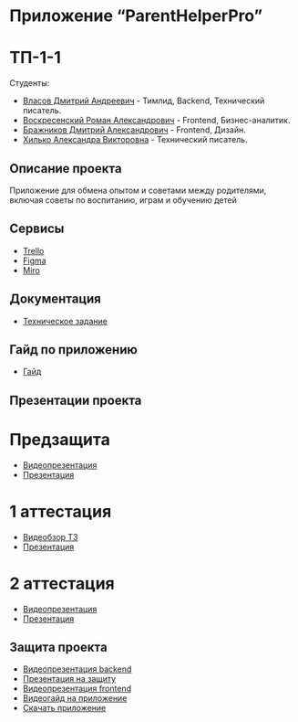# Приложение “ParentHelperPro”

# ТП-1-1

 Студенты:
* [Власов Дмитрий Андреевич](https://github.com/VlasovDmitriy) - Тимлид, Backend, Технический писатель.
* [Воскресенский Роман Александрович](https://github.com/RomanVoskres) - Frontend, Бизнес-аналитик.
* [Бражников Дмитрий Александрович](https://github.com/Rewqa1) - Frontend, Дизайн.
* [Хилько Александра Викторовна](https://github.com/Aleksandra437) - Технический писатель.

## Описание проекта
 Приложение для обмена опытом и советами между родителями, включая советы по воспитанию, играм и обучению детей

## Сервисы

* [Trello](https://trello.com/b/4lmHC7NQ/parenthelperpro)
* [Figma](https://clck.ru/39Qw7L)
* [Miro](https://miro.com/app/board/uXjVNifVioA=/)

## Документация

* [Техническое задание](https://github.com/Rewqa1/ParentHelperPro/blob/master/%D0%A2%D0%B5%D1%85%D0%BD%D0%B8%D1%87%D0%B5%D1%81%D0%BA%D0%BE%D0%B5%20%D0%97%D0%B0%D0%B4%D0%B0%D0%BD%D0%B8%D0%B5/%D0%A2%D0%B5%D1%85%D0%BD%D0%B8%D1%87%D0%B5%D1%81%D0%BA%D0%BE%D0%B5%20%D0%97%D0%B0%D0%B4%D0%B0%D0%BD%D0%B8%D0%B5.pdf)

## Гайд по приложению
* [Гайд](https://www.youtube.com/watch?v=qmK2mrVvdkI)

## Презентации проекта
# Предзащита
* [Видеопрезентация](https://www.youtube.com/watch?v=QnCBicXJgXI)
* [Презентация](https://github.com/Rewqa1/ParentHelperPro/blob/master/%D0%9F%D1%80%D0%B5%D0%B7%D0%B5%D0%BD%D1%82%D0%B0%D1%86%D0%B8%D1%8F%20%D0%BF%D1%80%D0%B8%D0%BB%D0%BE%D0%B6%D0%B5%D0%BD%D0%B8%D1%8F/%D0%9F%D1%80%D0%B5%D0%B7%D0%B5%D0%BD%D1%82%D0%B0%D1%86%D0%B8%D1%8F%20%D0%BF%D1%80%D0%B5%D0%B4%D0%B7%D0%B0%D1%89%D0%B8%D1%82%D0%B0.pdf)
# 1 аттестация
* [Видеобзор ТЗ](https://drive.google.com/file/d/13KK55RLRsPEC8HfmfpsU652rveIGM0eD/view?usp=sharing)
* [Презентация](https://github.com/Rewqa1/ParentHelperPro/blob/master/%D0%9F%D1%80%D0%B5%D0%B7%D0%B5%D0%BD%D1%82%D0%B0%D1%86%D0%B8%D1%8F%20%D0%BF%D1%80%D0%B8%D0%BB%D0%BE%D0%B6%D0%B5%D0%BD%D0%B8%D1%8F/%D0%9F%D1%80%D0%B5%D0%B7%D0%B5%D0%BD%D1%82%D0%B0%D1%86%D0%B8%D1%8F.pdf)
# 2 аттестация
* [Видеопрезентация](https://www.youtube.com/watch?v=815RU7RWvpM)
* [Презентация](https://github.com/Rewqa1/ParentHelperPro/blob/master/%D0%9F%D1%80%D0%B5%D0%B7%D0%B5%D0%BD%D1%82%D0%B0%D1%86%D0%B8%D1%8F%20%D0%BF%D1%80%D0%B8%D0%BB%D0%BE%D0%B6%D0%B5%D0%BD%D0%B8%D1%8F/%D0%9F%D1%80%D0%B5%D0%B7%D0%B5%D0%BD%D1%82%D0%B0%D1%86%D0%B8%D1%8F%20%D0%B0%D1%82%D1%822.pdf) 
## Защита проекта
* [Видеопрезентация backend](https://www.youtube.com/watch?v=4HVf1yulSvo)
* [Презентация на защиту](https://github.com/Rewqa1/ParentHelperPro/blob/master/%D0%9F%D1%80%D0%B5%D0%B7%D0%B5%D0%BD%D1%82%D0%B0%D1%86%D0%B8%D0%B8%20%D0%BF%D1%80%D0%B8%D0%BB%D0%BE%D0%B6%D0%B5%D0%BD%D0%B8%D1%8F/%D0%9F%D1%80%D0%B5%D0%B7%D0%B5%D0%BD%D1%82%D0%B0%D1%86%D0%B8%D1%8F%20%D0%BD%D0%B0%20%D0%B7%D0%B0%D1%89%D0%B8%D1%82%D1%83.pdf)
* [Видеопрезентация frontend](https://drive.google.com/file/d/1hVZYZ8Tm4BxFjNzG1rB-JUuLgQj4EjqW/view)
* [Видеогайд на приложение](https://drive.google.com/file/d/14fDKLgSra8qHZlpBIeReJRVl4eZRbHOZ/view?usp=sharing)
* [Скачать приложение](https://github.com/Rewqa1/ParentHelperPro/blob/a42e59d38c0bcc3bf088f0a942dd1f0fbe4106e2/APK%20%D1%84%D0%B0%D0%B9%D0%BB%20%D0%B4%D0%BB%D1%8F%20%D1%81%D0%BA%D0%B0%D1%87%D0%B8%D0%B2%D0%B0%D0%BD%D0%B8%D1%8F/app-release.apk)
